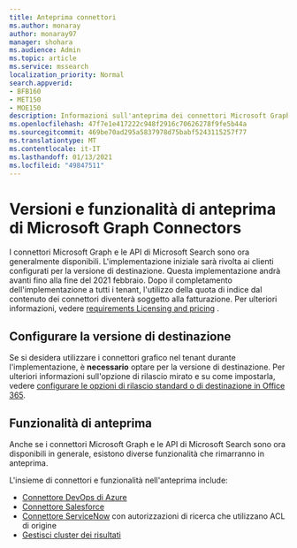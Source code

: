 ```yaml
---
title: Anteprima connettori
ms.author: monaray
author: monaray97
manager: shohara
ms.audience: Admin
ms.topic: article
ms.service: mssearch
localization_priority: Normal
search.appverid:
- BFB160
- MET150
- MOE150
description: Informazioni sull'anteprima dei connettori Microsoft Graph per Microsoft Search.
ms.openlocfilehash: 47f7e1e417222c948f2916c70626278f9fe5b44a
ms.sourcegitcommit: 469be70ad295a5837978d75babf5243115257f77
ms.translationtype: MT
ms.contentlocale: it-IT
ms.lasthandoff: 01/13/2021
ms.locfileid: "49847511"
---
```

# <a name="microsoft-graph-connectors-preview-release-and-features"></a>Versioni e funzionalità di anteprima di Microsoft Graph Connectors

I connettori Microsoft Graph e le API di Microsoft Search sono ora generalmente disponibili. L'implementazione iniziale sarà rivolta ai clienti configurati per la versione di destinazione. Questa implementazione andrà avanti fino alla fine del 2021 febbraio. Dopo il completamento dell'implementazione a tutti i tenant, l'utilizzo della quota di indice dal contenuto dei connettori diventerà soggetto alla fatturazione. Per ulteriori informazioni, vedere [requirements Licensing and pricing](licensing.md) .

## <a name="set-up-targeted-release"></a>Configurare la versione di destinazione

Se si desidera utilizzare i connettori grafico nel tenant durante l'implementazione, è **necessario** optare per la versione di destinazione. Per ulteriori informazioni sull'opzione di rilascio mirato e su come impostarla, vedere [configurare le opzioni di rilascio standard o di destinazione in Office 365](https://docs.microsoft.com/office365/admin/manage/release-options-in-office-365?view=o365-worldwide&preserve-view=true).

## <a name="preview-features"></a>Funzionalità di anteprima

Anche se i connettori Microsoft Graph e le API di Microsoft Search sono ora disponibili in generale, esistono diverse funzionalità che rimarranno in anteprima.

L'insieme di connettori e funzionalità nell'anteprima include:

* [Connettore DevOps di Azure](azure-devops-connector.md)
* [Connettore Salesforce](salesforce-connector.md)
* [Connettore ServiceNow](servicenow-connector.md) con autorizzazioni di ricerca che utilizzano ACL di origine
* [Gestisci cluster dei risultati](result-cluster.md)